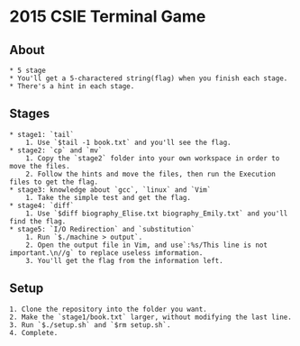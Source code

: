 # 2015 CSIE Terminal Game

## About
	* 5 stage
	* You'll get a 5-charactered string(flag) when you finish each stage.
	* There's a hint in each stage.

## Stages
	* stage1: `tail`
		1. Use `$tail -1 book.txt` and you'll see the flag.
	* stage2: `cp` and `mv`
		1. Copy the `stage2` folder into your own workspace in order to move the files.
		2. Follow the hints and move the files, then run the Execution files to get the flag.
	* stage3: knowledge about `gcc`, `linux` and `Vim`
		1. Take the simple test and get the flag.
	* stage4: `diff`
		1. Use `$diff biography_Elise.txt biography_Emily.txt` and you'll find the flag.
	* stage5: `I/O Redirection` and `substitution`
		1. Run `$./machine > output`.
		2. Open the output file in Vim, and use`:%s/This line is not important.\n//g` to replace useless imformation.
		3. You'll get the flag from the information left.

## Setup
	1. Clone the repository into the folder you want.
	2. Make the `stage1/book.txt` larger, without modifying the last line.
	3. Run `$./setup.sh` and `$rm setup.sh`.
	4. Complete.

